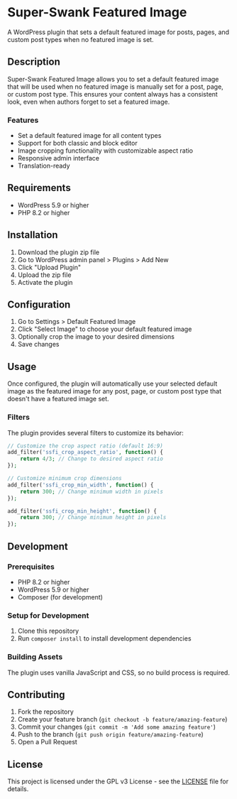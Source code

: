 # Super-Swank Featured Image

A WordPress plugin that sets a default featured image for posts, pages, and custom post types when no featured image is set.

## Description

Super-Swank Featured Image allows you to set a default featured image that will be used when no featured image is manually set for a post, page, or custom post type. This ensures your content always has a consistent look, even when authors forget to set a featured image.

### Features

- Set a default featured image for all content types
- Support for both classic and block editor
- Image cropping functionality with customizable aspect ratio
- Responsive admin interface
- Translation-ready

## Requirements

- WordPress 5.9 or higher
- PHP 8.2 or higher

## Installation

1. Download the plugin zip file
2. Go to WordPress admin panel > Plugins > Add New
3. Click "Upload Plugin"
4. Upload the zip file
5. Activate the plugin

## Configuration

1. Go to Settings > Default Featured Image
2. Click "Select Image" to choose your default featured image
3. Optionally crop the image to your desired dimensions
4. Save changes

## Usage

Once configured, the plugin will automatically use your selected default image as the featured image for any post, page, or custom post type that doesn't have a featured image set.

### Filters

The plugin provides several filters to customize its behavior:

```php
// Customize the crop aspect ratio (default 16:9)
add_filter('ssfi_crop_aspect_ratio', function() {
    return 4/3; // Change to desired aspect ratio
});

// Customize minimum crop dimensions
add_filter('ssfi_crop_min_width', function() {
    return 300; // Change minimum width in pixels
});

add_filter('ssfi_crop_min_height', function() {
    return 300; // Change minimum height in pixels
});
```

## Development

### Prerequisites

- PHP 8.2 or higher
- WordPress 5.9 or higher
- Composer (for development)

### Setup for Development

1. Clone this repository
2. Run `composer install` to install development dependencies

### Building Assets

The plugin uses vanilla JavaScript and CSS, so no build process is required.

## Contributing

1. Fork the repository
2. Create your feature branch (`git checkout -b feature/amazing-feature`)
3. Commit your changes (`git commit -m 'Add some amazing feature'`)
4. Push to the branch (`git push origin feature/amazing-feature`)
5. Open a Pull Request

## License

This project is licensed under the GPL v3 License - see the [LICENSE](LICENSE) file for details.